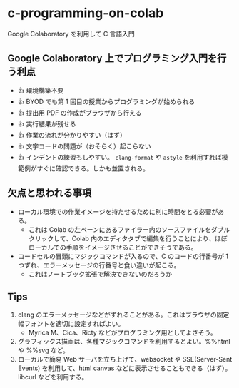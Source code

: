 # c-programming-on-colab
Google Colaboratory を利用して C 言語入門

## Google Colaboratory 上でプログラミング入門を行う利点

- 👍 環境構築不要
- 👍 BYOD でも第 1 回目の授業からプログラミングが始められる
- 👍 提出用 PDF の作成がブラウザから行える
- 👍 実行結果が残せる
- 👍 作業の流れが分かりやすい（はず）
- 👍 文字コードの問題が（おそらく）起こらない
- 👍 インデントの練習もしやすい。 `clang-format` や `astyle` を利用すれば模範例がすぐに確認できる。しかも並置される。

## 欠点と思われる事項

- ローカル環境での作業イメージを持たせるために別に時間をとる必要がある。
    - これは Colab の左ペーンにあるファイラー内のソースファイルをダブルクリックして、Colab 内のエディタタブで編集を行うことにより、ほぼローカルでの手順をイメージさせることができそうである。
- コードセルの冒頭にマジックコマンドが入るので、C のコードの行番号が 1 つずれ、エラーメッセージの行番号と食い違いが起こる。
    - これはノートブック拡張で解決できないのだろうか

## Tips

1. clang のエラーメッセージなどがずれることがある。これはブラウザの固定幅フォントを適切に設定すればよい。
    * Myrica M、Cica、Ricty などがプログラミング用としてよさそう。
2. グラフィックス描画は、各種マジックコマンドを利用するとよい。%%html や %%svg など。
3. ローカルで簡易 Web サーバを立ち上げて、websocket や SSE(Server-Sent Events) を利用して、html canvas などに表示させることもできる（はず）。libcurl などを利用する。
